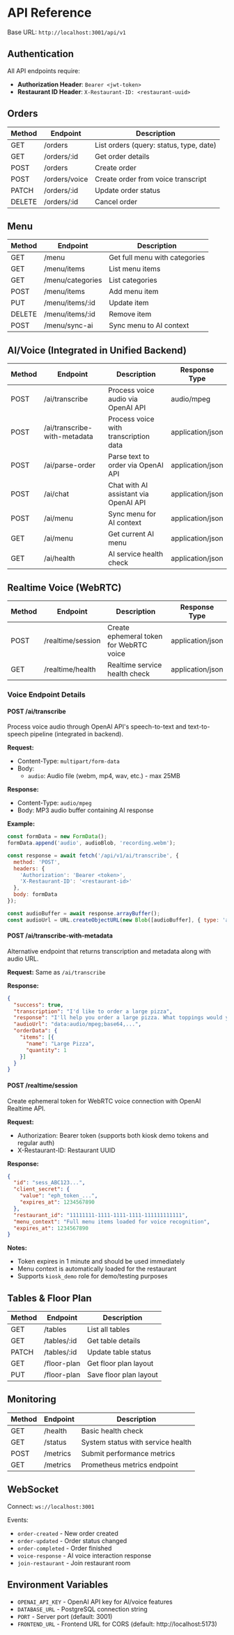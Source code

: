 # API Reference

Base URL: `http://localhost:3001/api/v1`

## Authentication

All API endpoints require:
- **Authorization Header**: `Bearer <jwt-token>`
- **Restaurant ID Header**: `X-Restaurant-ID: <restaurant-uuid>`

## Orders

| Method | Endpoint | Description |
|--------|----------|-------------|
| GET | /orders | List orders (query: status, type, date) |
| GET | /orders/:id | Get order details |
| POST | /orders | Create order |
| POST | /orders/voice | Create order from voice transcript |
| PATCH | /orders/:id | Update order status |
| DELETE | /orders/:id | Cancel order |

## Menu

| Method | Endpoint | Description |
|--------|----------|-------------|
| GET | /menu | Get full menu with categories |
| GET | /menu/items | List menu items |
| GET | /menu/categories | List categories |
| POST | /menu/items | Add menu item |
| PUT | /menu/items/:id | Update item |
| DELETE | /menu/items/:id | Remove item |
| POST | /menu/sync-ai | Sync menu to AI context |

## AI/Voice (Integrated in Unified Backend)

| Method | Endpoint | Description | Response Type |
|--------|----------|-------------|---------------|
| POST | /ai/transcribe | Process voice audio via OpenAI API | audio/mpeg |
| POST | /ai/transcribe-with-metadata | Process voice with transcription data | application/json |
| POST | /ai/parse-order | Parse text to order via OpenAI API | application/json |
| POST | /ai/chat | Chat with AI assistant via OpenAI API | application/json |
| POST | /ai/menu | Sync menu for AI context | application/json |
| GET | /ai/menu | Get current AI menu | application/json |
| GET | /ai/health | AI service health check | application/json |

## Realtime Voice (WebRTC)

| Method | Endpoint | Description | Response Type |
|--------|----------|-------------|---------------|
| POST | /realtime/session | Create ephemeral token for WebRTC voice | application/json |
| GET | /realtime/health | Realtime service health check | application/json |

### Voice Endpoint Details

#### POST /ai/transcribe
Process voice audio through OpenAI API's speech-to-text and text-to-speech pipeline (integrated in backend).

**Request:**
- Content-Type: `multipart/form-data`
- Body: 
  - `audio`: Audio file (webm, mp4, wav, etc.) - max 25MB

**Response:**
- Content-Type: `audio/mpeg`
- Body: MP3 audio buffer containing AI response

**Example:**
```javascript
const formData = new FormData();
formData.append('audio', audioBlob, 'recording.webm');

const response = await fetch('/api/v1/ai/transcribe', {
  method: 'POST',
  headers: {
    'Authorization': 'Bearer <token>',
    'X-Restaurant-ID': '<restaurant-id>'
  },
  body: formData
});

const audioBuffer = await response.arrayBuffer();
const audioUrl = URL.createObjectURL(new Blob([audioBuffer], { type: 'audio/mpeg' }));
```

#### POST /ai/transcribe-with-metadata
Alternative endpoint that returns transcription and metadata along with audio URL.

**Request:** Same as `/ai/transcribe`

**Response:**
```json
{
  "success": true,
  "transcription": "I'd like to order a large pizza",
  "response": "I'll help you order a large pizza. What toppings would you like?",
  "audioUrl": "data:audio/mpeg;base64,...",
  "orderData": {
    "items": [{
      "name": "Large Pizza",
      "quantity": 1
    }]
  }
}
```

#### POST /realtime/session
Create ephemeral token for WebRTC voice connection with OpenAI Realtime API.

**Request:**
- Authorization: Bearer token (supports both kiosk demo tokens and regular auth)
- X-Restaurant-ID: Restaurant UUID

**Response:**
```json
{
  "id": "sess_ABC123...",
  "client_secret": {
    "value": "eph_token_...",
    "expires_at": 1234567890
  },
  "restaurant_id": "11111111-1111-1111-1111-111111111111",
  "menu_context": "Full menu items loaded for voice recognition",
  "expires_at": 1234567890
}
```

**Notes:**
- Token expires in 1 minute and should be used immediately
- Menu context is automatically loaded for the restaurant
- Supports `kiosk_demo` role for demo/testing purposes

## Tables & Floor Plan

| Method | Endpoint | Description |
|--------|----------|-------------|
| GET | /tables | List all tables |
| GET | /tables/:id | Get table details |
| PATCH | /tables/:id | Update table status |
| GET | /floor-plan | Get floor plan layout |
| PUT | /floor-plan | Save floor plan layout |

## Monitoring

| Method | Endpoint | Description |
|--------|----------|-------------|
| GET | /health | Basic health check |
| GET | /status | System status with service health |
| POST | /metrics | Submit performance metrics |
| GET | /metrics | Prometheus metrics endpoint |

## WebSocket

Connect: `ws://localhost:3001`

Events:
- `order-created` - New order created
- `order-updated` - Order status changed
- `order-completed` - Order finished
- `voice-response` - AI voice interaction response
- `join-restaurant` - Join restaurant room

## Environment Variables

- `OPENAI_API_KEY` - OpenAI API key for AI/voice features
- `DATABASE_URL` - PostgreSQL connection string
- `PORT` - Server port (default: 3001)
- `FRONTEND_URL` - Frontend URL for CORS (default: http://localhost:5173)